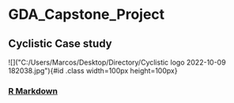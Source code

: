 # GDA_Capstone_Project
## Cyclistic Case study
![]("C:/Users/Marcos/Desktop/Directory/Cyclistic logo 2022-10-09 182038.jpg"){#id .class width=100px height=100px}  

### [R Markdown](https://beta.rstudioconnect.com/connect/#/apps/d742f323-bb2f-4e26-aeb9-deb92916e7b8/info)


